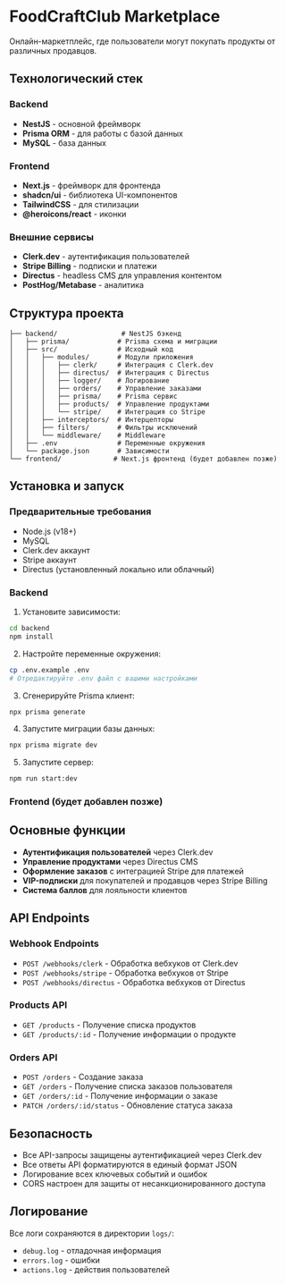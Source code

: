 # FoodCraftClub Marketplace

Онлайн-маркетплейс, где пользователи могут покупать продукты от различных продавцов.

## Технологический стек

### Backend
- **NestJS** - основной фреймворк
- **Prisma ORM** - для работы с базой данных
- **MySQL** - база данных

### Frontend
- **Next.js** - фреймворк для фронтенда
- **shadcn/ui** - библиотека UI-компонентов
- **TailwindCSS** - для стилизации
- **@heroicons/react** - иконки

### Внешние сервисы
- **Clerk.dev** - аутентификация пользователей
- **Stripe Billing** - подписки и платежи
- **Directus** - headless CMS для управления контентом
- **PostHog/Metabase** - аналитика

## Структура проекта

```
├── backend/                # NestJS бэкенд
│   ├── prisma/            # Prisma схема и миграции
│   ├── src/               # Исходный код
│   │   ├── modules/       # Модули приложения
│   │   │   ├── clerk/     # Интеграция с Clerk.dev
│   │   │   ├── directus/  # Интеграция с Directus
│   │   │   ├── logger/    # Логирование
│   │   │   ├── orders/    # Управление заказами
│   │   │   ├── prisma/    # Prisma сервис
│   │   │   ├── products/  # Управление продуктами
│   │   │   └── stripe/    # Интеграция со Stripe
│   │   ├── interceptors/  # Интерцепторы
│   │   ├── filters/       # Фильтры исключений
│   │   └── middleware/    # Middleware
│   ├── .env               # Переменные окружения
│   └── package.json       # Зависимости
└── frontend/             # Next.js фронтенд (будет добавлен позже)
```

## Установка и запуск

### Предварительные требования
- Node.js (v18+)
- MySQL
- Clerk.dev аккаунт
- Stripe аккаунт
- Directus (установленный локально или облачный)

### Backend

1. Установите зависимости:
```bash
cd backend
npm install
```

2. Настройте переменные окружения:
```bash
cp .env.example .env
# Отредактируйте .env файл с вашими настройками
```

3. Сгенерируйте Prisma клиент:
```bash
npx prisma generate
```

4. Запустите миграции базы данных:
```bash
npx prisma migrate dev
```

5. Запустите сервер:
```bash
npm run start:dev
```

### Frontend (будет добавлен позже)

## Основные функции

- **Аутентификация пользователей** через Clerk.dev
- **Управление продуктами** через Directus CMS
- **Оформление заказов** с интеграцией Stripe для платежей
- **VIP-подписки** для покупателей и продавцов через Stripe Billing
- **Система баллов** для лояльности клиентов

## API Endpoints

### Webhook Endpoints
- `POST /webhooks/clerk` - Обработка вебхуков от Clerk.dev
- `POST /webhooks/stripe` - Обработка вебхуков от Stripe
- `POST /webhooks/directus` - Обработка вебхуков от Directus

### Products API
- `GET /products` - Получение списка продуктов
- `GET /products/:id` - Получение информации о продукте

### Orders API
- `POST /orders` - Создание заказа
- `GET /orders` - Получение списка заказов пользователя
- `GET /orders/:id` - Получение информации о заказе
- `PATCH /orders/:id/status` - Обновление статуса заказа

## Безопасность

- Все API-запросы защищены аутентификацией через Clerk.dev
- Все ответы API форматируются в единый формат JSON
- Логирование всех ключевых событий и ошибок
- CORS настроен для защиты от несанкционированного доступа

## Логирование

Все логи сохраняются в директории `logs/`:
- `debug.log` - отладочная информация
- `errors.log` - ошибки
- `actions.log` - действия пользователей
